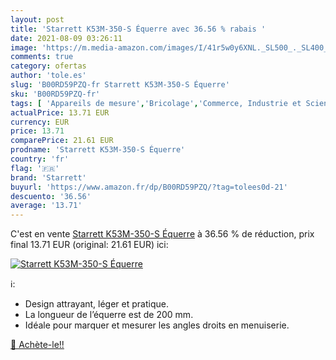 ```yaml
---
layout: post
title: 'Starrett K53M-350-S Équerre avec 36.56 % rabais '
date: 2021-08-09 03:26:11
image: 'https://m.media-amazon.com/images/I/41r5w0y6XNL._SL500_._SL400_.jpg'
comments: true
category: ofertas
author: 'tole.es'
slug: 'B00RD59PZQ-fr Starrett K53M-350-S Équerre'
sku: 'B00RD59PZQ-fr'
tags: [ 'Appareils de mesure','Bricolage','Commerce, Industrie et Science','Mesure dimensionnelle','Outillage à main et électroportatif','Outils de traçage','Règles de précision','Test et mesurage','starrett','Équerres de charpentier', ]
actualPrice: 13.71 EUR
currency: EUR
price: 13.71
comparePrice: 21.61 EUR
prodname: 'Starrett K53M-350-S Équerre'
country: 'fr'
flag: '🇫🇷'
brand: 'Starrett'
buyurl: 'https://www.amazon.fr/dp/B00RD59PZQ/?tag=tolees0d-21'
descuento: '36.56'
average: '13.71'
---
```


C'est en vente [Starrett K53M-350-S Équerre](https://www.amazon.fr/dp/B00RD59PZQ/?tag=tolees0d-21)  à  36.56 % de réduction, prix final  13.71 EUR (original: 21.61 EUR) ici:

[![Starrett K53M-350-S Équerre](https://m.media-amazon.com/images/I/41r5w0y6XNL._SL500_._SL400_.jpg)](https://www.amazon.fr/dp/B00RD59PZQ/?tag=tolees0d-21)

ℹ️:

- Design attrayant, léger et pratique.
- La longueur de l’équerre est de 200 mm.
- Idéale pour marquer et mesurer les angles droits en menuiserie.

[🛒 Achète-le!!](https://www.amazon.fr/dp/B00RD59PZQ/?tag=tolees0d-21)
